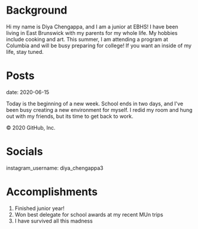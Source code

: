 # Background 
Hi my name is Diya Chengappa, and I am a junior at EBHS! I have been living in East Brunswick with my parents for my whole life. My hobbies include cooking and art. This summer, I am attending a program at Columbia and will be busy preparing for college! If you want an inside of my life, stay tuned. 

# Posts
date: 2020-06-15

Today is the beginning of a new week. School ends in two days, and I've been busy creating a new environment for myself. I redid my room and hung out with my friends, but its time to get back to work.

© 2020 GitHub, Inc.

# Socials
instagram_username: diya_chengappa3

# Accomplishments
1. Finished junior year!
2. Won best delegate for school awards at my recent MUn trips
3. I have survived all this madness 
